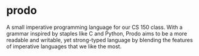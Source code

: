 # prodo
A small imperative programming language for our CS 150 class. With a grammar inspired by staples like C and Python, Prodo aims to be a more readable and writable, yet strong-typed language by blending the features of imperative languages that we like the most.
